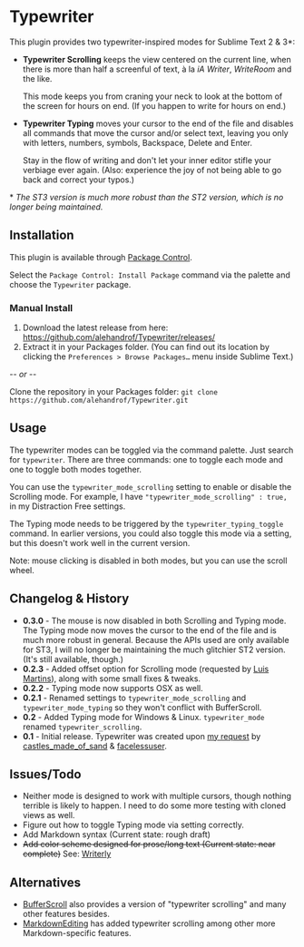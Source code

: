 Typewriter
==========

This plugin provides two typewriter-inspired modes for Sublime Text 2 & 3\*:

- **Typewriter Scrolling** keeps the view centered on the current line, when there is more than half a screenful of text, à la _iA Writer_, _WriteRoom_ and the like.

	This mode keeps you from craning your neck to look at the bottom of the screen for hours on end. (If you happen to write for hours on end.)

- **Typewriter Typing** moves your cursor to the end of the file and disables all commands that move the cursor and/or select text, leaving you only with letters, numbers, symbols, Backspace, Delete and Enter.

	Stay in the flow of writing and don't let your inner editor stifle your verbiage ever again. (Also: experience the joy of not being able to go back and correct your typos.)

\* _The ST3 version is much more robust than the ST2 version, which is no longer being maintained._


## Installation

This plugin is available through [Package Control](https://sublime.wbond.net/).

Select the `Package Control: Install Package` command via the palette and choose the `Typewriter` package.

### Manual Install

1. Download the latest release from here: <https://github.com/alehandrof/Typewriter/releases/>
2. Extract it in your Packages folder. (You can find out its location by clicking the `Preferences > Browse Packages…` menu inside Sublime Text.)

-- _or_ --

Clone the repository in your Packages folder: `git clone https://github.com/alehandrof/Typewriter.git`


## Usage

The typewriter modes can be toggled via the command palette. Just search for `typewriter`. There are three commands: one to toggle each mode and one to toggle both modes together.

You can use the `typewriter_mode_scrolling` setting to enable or disable the Scrolling mode. For example, I have `"typewriter_mode_scrolling" : true,` in my Distraction Free settings.

The Typing mode needs to be triggered by the `typewriter_typing_toggle` command. In earlier versions, you could also toggle this mode via a setting, but this doesn't work well in the current version.

Note: mouse clicking is disabled in both modes, but you can use the scroll wheel.


## Changelog & History

- **0.3.0** - The mouse is now disabled in both Scrolling and Typing mode. The Typing mode now moves the cursor to the end of the file and is much more robust in general. Because the APIs used are only available for ST3, I will no longer be maintaining the much glitchier ST2 version. (It's still available, though.)
- **0.2.3** - Added offset option for Scrolling mode (requested by [Luis Martins](https://github.com/lmartins)), along with some small fixes & tweaks.
- **0.2.2** - Typing mode now supports OSX as well.
- **0.2.1** - Renamed settings to `typewriter_mode_scrolling` and `typewriter_mode_typing` so they won't conflict with BufferScroll.
- **0.2** - Added Typing mode for Windows & Linux. `typewriter_mode` renamed `typewriter_scrolling`.
- **0.1** - Initial release. Typewriter was created upon [my request](http://www.sublimetext.com/forum/viewtopic.php?f=6&t=4806) by [castles\_made\_of\_sand](https://github.com/sublimator/) & [facelessuser](https://github.com/facelessuser).


## Issues/Todo

- Neither mode is designed to work with multiple cursors, though nothing terrible is likely to happen. I need to do some more testing with cloned views as well.
- Figure out how to toggle Typing mode via setting correctly.
- Add Markdown syntax (Current state: rough draft)
- ~~Add color scheme designed for prose/long text (Current state: near complete)~~ See: [Writerly](https://github.com/alehandrof/Writerly)


## Alternatives

- [BufferScroll](https://github.com/SublimeText/BufferScroll) also provides a version of "typewriter scrolling" and many other features besides.
- [MarkdownEditing](https://github.com/SublimeText-Markdown/MarkdownEditing) has added typewriter scrolling among other more Markdown-specific features.
